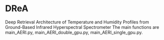 # DReA
Deep Retrieval Architecture of Temperature and Humidity Profiles from Ground-Based Infrared Hyperspectral Spectrometer
The main functions are main_AERI.py, main_AERI_double_gpu.py, main_AERI_single_gpu.py.
